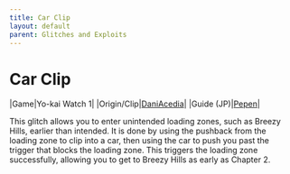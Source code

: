 ```yaml
---
title: Car Clip
layout: default
parent: Glitches and Exploits
---
```


# Car Clip

|Game|Yo-kai Watch 1|
|Origin/Clip|[DaniAcedia](https://www.youtube.com/watch?v=XyGLy89NohM)|
|Guide (JP)|[Pepen](https://youtu.be/DK6jbfMlz4k)|

This glitch allows you to enter unintended loading zones, such as Breezy Hills, earlier than intended. It is done by using the pushback from the loading zone to clip into a car, then using the car to push you past the trigger that blocks the loading zone. This triggers the loading zone successfully, allowing you to get to Breezy Hills as early as Chapter 2.
